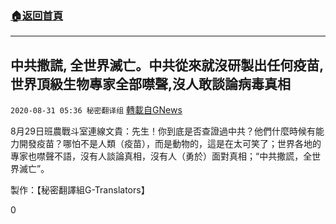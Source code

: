 ###  [:house:返回首頁](https://github.com/ourhimalayas/txt)
---

## 中共撒謊, 全世界滅亡。中共從來就沒研製出任何疫苗,世界頂級生物專家全部噤聲,沒人敢談論病毒真相
`2020-08-31 05:36 秘密翻译组` [轉載自GNews](https://gnews.org/zh-hant/326329/)

8月29日班農戰斗室連線文貴：先生！你到底是否查證過中共？他們什麼時候有能力開發疫苗？哪怕不是人類（疫苗），而是動物的，這是在太可笑了；世界各地的專家也噤聲不語，沒有人談論真相，沒有人（勇於）面對真相；“中共撒謊，全世界滅亡”。



製作：【秘密翻譯組G-Translators】

0
